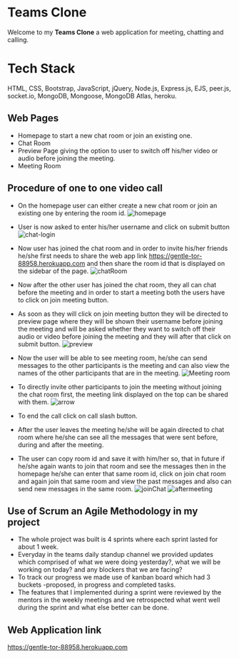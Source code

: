 # Teams Clone

Welcome to my **Teams Clone** a web application for meeting, chatting and calling.

# Tech Stack
HTML, CSS, Bootstrap, JavaScript, jQuery, Node.js, Express.js, EJS, peer.js, socket.io, MongoDB, Mongoose, MongoDB Atlas, heroku.


## Web Pages

 - Homepage to start a new chat room or join an existing one.
 - Chat Room
 - Preview Page giving the option to user to switch off his/her video or audio before joining the meeting.
 - Meeting Room

## Procedure of one to one video call

 - On the homepage user can either create a new chat room or join an existing one by entering the room id.
![homepage](https://user-images.githubusercontent.com/53914778/125443515-3b0b53ee-7fe2-4c41-800e-97237b24783e.JPG)
 - User is now asked to enter his/her username and click on submit button
 ![chat-login](https://user-images.githubusercontent.com/53914778/125445317-5d198d19-b01b-4407-b69f-74bcb9825270.JPG)
 - Now user has joined the chat room and in order to invite his/her friends he/she first needs to share the web app link https://gentle-tor-88958.herokuapp.com and then share the room id that is displayed on the sidebar of the page.
 ![chatRoom](https://user-images.githubusercontent.com/53914778/125447659-b5133098-a1e7-4292-9b5e-b4767f339254.JPG)
 - Now after the other user has joined the chat room, they all can chat before the meeting and in order to start a meeting both the users have to click on join meeting button.
 - As soon as they will click on join meeting button they will be directed to preview page where they will be shown their username before joining the meeting and will be asked whether they want to switch off their audio or video before joining the meeting and they will after that click on submit button.
 ![preview](https://user-images.githubusercontent.com/53914778/125445752-4551dbd3-d5b4-4f3c-922a-af2c1d423db9.JPG)

 - Now the user will be able to see meeting room, he/she can send messages to the other participants is the meeting and can also view the names of the other participants that are in the meeting.
![Meeting room](https://user-images.githubusercontent.com/53914778/125446504-828fd2d3-3bde-408a-8167-eda49d750a74.JPG)
 - To directly invite other participants to join the meeting without joining the chat room first, the meeting link displayed on the top can be shared with them.
![arrow](https://user-images.githubusercontent.com/53914778/125447306-50dd57fc-f57f-4805-8769-c2ecb2f8bbca.JPG)
 - To end the call click on call slash button.
 - After the user leaves the meeting he/she will be again directed to chat room where he/she can see all the messages that were sent before, during and after the meeting.
 - The user can copy room id and save it with him/her so, that in future if he/she again wants to join that room and see the messages then in the homepage he/she can enter that same room id, click on join chat room and again join that same room and view the past messages and also can send new messages in the same room.
![joinChat](https://user-images.githubusercontent.com/53914778/125448194-921e5312-93b6-49be-973e-b3621c78e01e.JPG)
![aftermeeting](https://user-images.githubusercontent.com/53914778/125450127-270f312c-773b-4990-ba45-49a37b7fd9ce.JPG)
## Use of Scrum an Agile Methodology in my project

 - The whole project was built is 4 sprints where each sprint lasted  for about 1 week.
 - Everyday in the teams daily standup channel we provided updates which comprised of what we were doing  yesterday?, what we will be working on today? and any blockers  that we are facing?
 - To track our progress we made use of kanban board which had 3  buckets -proposed, in progress and completed tasks.
 - The features that I implemented during a sprint were reviewed by  the mentors in the weekly meetings and we retrospected what  went well during the sprint and what else better can be done.

## Web Application link
https://gentle-tor-88958.herokuapp.com
